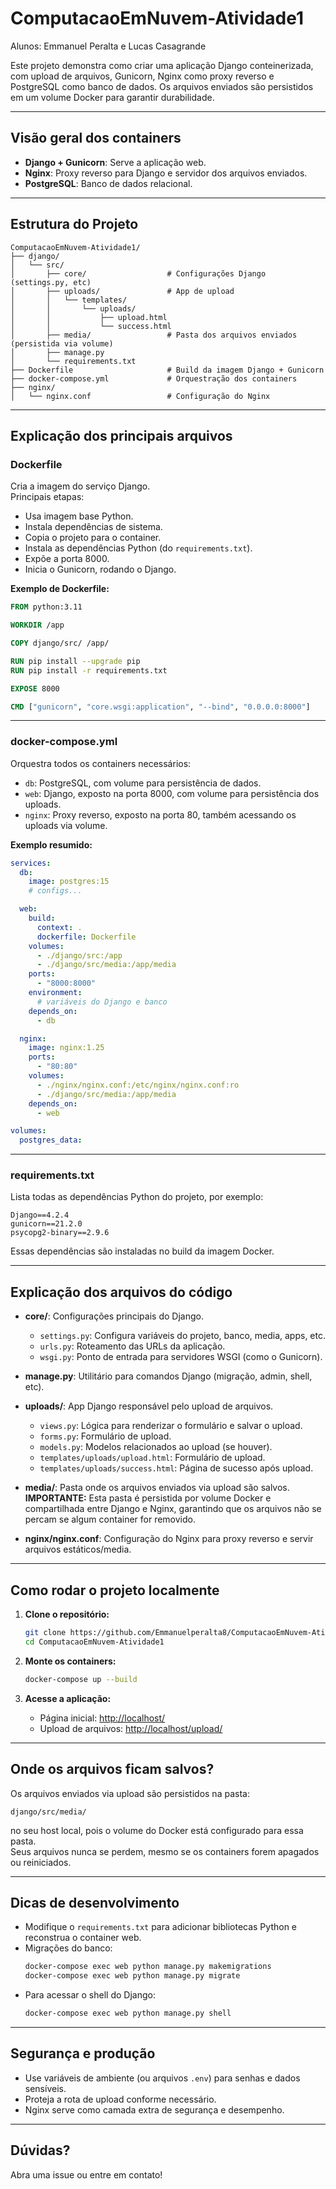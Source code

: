 # ComputacaoEmNuvem-Atividade1

Alunos: Emmanuel Peralta e Lucas Casagrande


Este projeto demonstra como criar uma aplicação Django conteinerizada, com upload de arquivos, Gunicorn, Nginx como proxy reverso e PostgreSQL como banco de dados. Os arquivos enviados são persistidos em um volume Docker para garantir durabilidade.

---

## Visão geral dos containers

- **Django + Gunicorn**: Serve a aplicação web.
- **Nginx**: Proxy reverso para Django e servidor dos arquivos enviados.
- **PostgreSQL**: Banco de dados relacional.

---

## Estrutura do Projeto

```
ComputacaoEmNuvem-Atividade1/
├── django/
│   └── src/
│       ├── core/                  # Configurações Django (settings.py, etc)
│       ├── uploads/               # App de upload
│       │   └── templates/
│       │       └── uploads/
│       │           ├── upload.html
│       │           └── success.html
│       ├── media/                 # Pasta dos arquivos enviados (persistida via volume)
│       ├── manage.py
│       └── requirements.txt
├── Dockerfile                     # Build da imagem Django + Gunicorn
├── docker-compose.yml             # Orquestração dos containers
├── nginx/
│   └── nginx.conf                 # Configuração do Nginx
```

---

## Explicação dos principais arquivos

### Dockerfile

Cria a imagem do serviço Django.  
Principais etapas:
- Usa imagem base Python.
- Instala dependências de sistema.
- Copia o projeto para o container.
- Instala as dependências Python (do `requirements.txt`).
- Expõe a porta 8000.
- Inicia o Gunicorn, rodando o Django.

**Exemplo de Dockerfile:**
```dockerfile
FROM python:3.11

WORKDIR /app

COPY django/src/ /app/

RUN pip install --upgrade pip
RUN pip install -r requirements.txt

EXPOSE 8000

CMD ["gunicorn", "core.wsgi:application", "--bind", "0.0.0.0:8000"]
```

---

### docker-compose.yml

Orquestra todos os containers necessários:
- `db`: PostgreSQL, com volume para persistência de dados.
- `web`: Django, exposto na porta 8000, com volume para persistência dos uploads.
- `nginx`: Proxy reverso, exposto na porta 80, também acessando os uploads via volume.

**Exemplo resumido:**
```yaml
services:
  db:
    image: postgres:15
    # configs...

  web:
    build:
      context: .
      dockerfile: Dockerfile
    volumes:
      - ./django/src:/app
      - ./django/src/media:/app/media
    ports:
      - "8000:8000"
    environment:
      # variáveis do Django e banco
    depends_on:
      - db

  nginx:
    image: nginx:1.25
    ports:
      - "80:80"
    volumes:
      - ./nginx/nginx.conf:/etc/nginx/nginx.conf:ro
      - ./django/src/media:/app/media
    depends_on:
      - web

volumes:
  postgres_data:
```

---

### requirements.txt

Lista todas as dependências Python do projeto, por exemplo:
```
Django==4.2.4
gunicorn==21.2.0
psycopg2-binary==2.9.6
```
Essas dependências são instaladas no build da imagem Docker.

---

## Explicação dos arquivos do código

- **core/**: Configurações principais do Django.
  - `settings.py`: Configura variáveis do projeto, banco, media, apps, etc.
  - `urls.py`: Roteamento das URLs da aplicação.
  - `wsgi.py`: Ponto de entrada para servidores WSGI (como o Gunicorn).

- **manage.py**: Utilitário para comandos Django (migração, admin, shell, etc).

- **uploads/**: App Django responsável pelo upload de arquivos.
  - `views.py`: Lógica para renderizar o formulário e salvar o upload.
  - `forms.py`: Formulário de upload.
  - `models.py`: Modelos relacionados ao upload (se houver).
  - `templates/uploads/upload.html`: Formulário de upload.
  - `templates/uploads/success.html`: Página de sucesso após upload.

- **media/**: Pasta onde os arquivos enviados via upload são salvos.  
  **IMPORTANTE:** Esta pasta é persistida por volume Docker e compartilhada entre Django e Nginx, garantindo que os arquivos não se percam se algum container for removido.

- **nginx/nginx.conf**: Configuração do Nginx para proxy reverso e servir arquivos estáticos/media.

---

## Como rodar o projeto localmente

1. **Clone o repositório:**
   ```sh
   git clone https://github.com/Emmanuelperalta8/ComputacaoEmNuvem-Atividade1.git
   cd ComputacaoEmNuvem-Atividade1
   ```

2. **Monte os containers:**
   ```sh
   docker-compose up --build
   ```

3. **Acesse a aplicação:**
   - Página inicial: [http://localhost/](http://localhost/)
   - Upload de arquivos: [http://localhost/upload/](http://localhost/upload/)

---

## Onde os arquivos ficam salvos?

Os arquivos enviados via upload são persistidos na pasta:
```
django/src/media/
```
no seu host local, pois o volume do Docker está configurado para essa pasta.  
Seus arquivos nunca se perdem, mesmo se os containers forem apagados ou reiniciados.

---

## Dicas de desenvolvimento

- Modifique o `requirements.txt` para adicionar bibliotecas Python e reconstrua o container web.
- Migrações do banco:
  ```sh
  docker-compose exec web python manage.py makemigrations
  docker-compose exec web python manage.py migrate
  ```
- Para acessar o shell do Django:
  ```sh
  docker-compose exec web python manage.py shell
  ```

---

## Segurança e produção

- Use variáveis de ambiente (ou arquivos `.env`) para senhas e dados sensíveis.
- Proteja a rota de upload conforme necessário.
- Nginx serve como camada extra de segurança e desempenho.

---

## Dúvidas?

Abra uma issue ou entre em contato!
